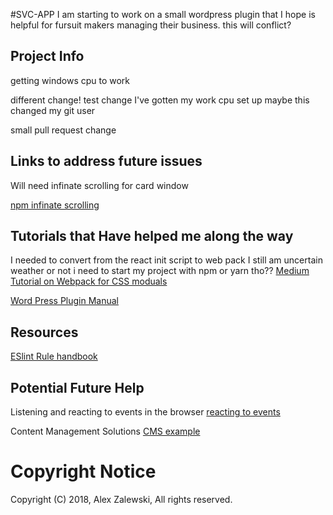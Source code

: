 #SVC-APP
I am starting to work on a small wordpress plugin that I hope is helpful
for fursuit makers managing their business.
this will conflict?

## Project Info
getting windows cpu to work

different change!
test change
I've gotten my work cpu set up
maybe this changed my git user

small pull request change

## Links to address future issues

Will need infinate scrolling for card window

[npm infinate scrolling](https://www.npmjs.com/package/react-infinite-scroller)

## Tutorials that Have helped me along the way

I needed to convert from the react init script to web pack
I still am uncertain weather or not i need to start my project with npm or yarn tho??
[Medium Tutorial on Webpack for CSS moduals](https://medium.com/nulogy/how-to-use-css-modules-with-create-react-app-9e44bec2b5c2)

[Word Press Plugin Manual](https://developer.wordpress.org/plugins/intro/)

## Resources
[ESlint Rule handbook](https://eslint.org/docs/rules/)

## Potential Future Help
Listening and reacting to events in the browser 
[reacting to events](https://css-tricks.com/working-with-events-in-react)

Content Management Solutions
[CMS example](https://hackernoon.com/how-i-built-a-content-management-system-for-a-react-app-in-one-day-269df17f5509)
# Copyright Notice
Copyright (C) 2018, Alex Zalewski, All rights reserved.
